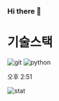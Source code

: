 ### Hi there 👋

# 기술스택
![git](https://img.shields.io/badge/-Git-F05032?style=for-the-badge&logo=git&logoColor=ffffff)
![python](https://img.shields.io/badge/python-3776AB?style=for-the-badge&logo=python&logoColor=white)


	
오후 2:51







![stat](https://github-readme-stats.vercel.app/api?username=qwert0175&hide_title=true&show_icons=true&include_all_commits=true&disable_animations=true&theme=vue) 
